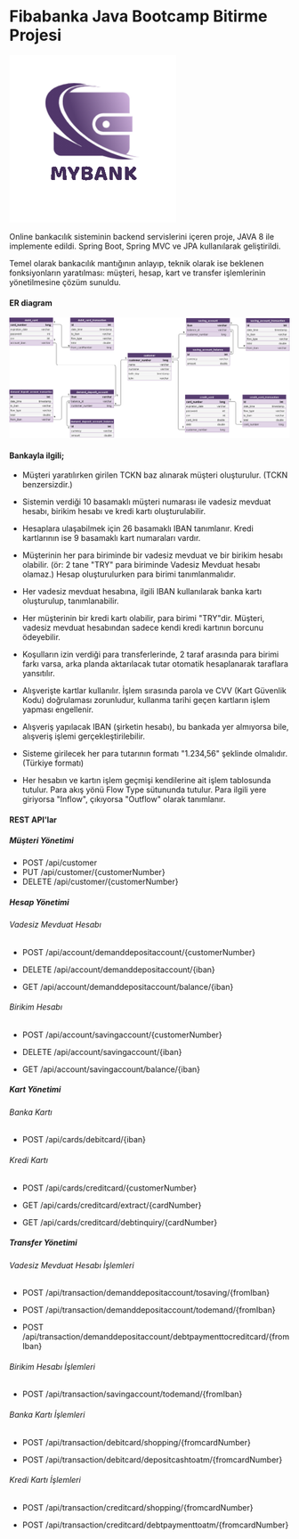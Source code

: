 # Fibabanka Java Bootcamp Bitirme Projesi

![logo](logo.png)

Online bankacılık sisteminin backend servislerini içeren proje, JAVA 8 ile implemente edildi. Spring Boot, Spring MVC ve JPA kullanılarak geliştirildi.

Temel olarak bankacılık mantığının anlayıp, teknik olarak ise beklenen fonksiyonların yaratılması: müşteri, hesap, kart ve transfer işlemlerinin yönetilmesine çözüm sunuldu.

#### ER diagram



![myBank ER Diagram](myBankER.png)



#### Bankayla ilgili;

- Müşteri yaratılırken girilen TCKN baz alınarak müşteri oluşturulur. (TCKN benzersizdir.)

- Sistemin verdiği 10 basamaklı müşteri numarası ile vadesiz mevduat hesabı, birikim hesabı ve kredi kartı oluşturulabilir.

- Hesaplara ulaşabilmek için 26 basamaklı IBAN tanımlanır. Kredi kartlarının ise 9 basamaklı kart numaraları vardır.

- Müşterinin her para biriminde bir vadesiz mevduat ve bir birikim hesabı olabilir. (ör: 2 tane "TRY" para biriminde Vadesiz Mevduat hesabı olamaz.) Hesap oluşturulurken para birimi tanımlanmalıdır.

- Her vadesiz mevduat hesabına, ilgili IBAN kullanılarak banka kartı oluşturulup, tanımlanabilir.

- Her müşterinin bir kredi kartı olabilir, para birimi "TRY"dir. Müşteri, vadesiz mevduat hesabından sadece kendi kredi kartının borcunu ödeyebilir. 

- Koşulların izin verdiği para transferlerinde, 2 taraf arasında para birimi farkı varsa, arka planda aktarılacak tutar otomatik hesaplanarak taraflara yansıtılır.
- Alışverişte kartlar kullanılır. İşlem sırasında parola ve CVV (Kart Güvenlik Kodu) doğrulaması zorunludur, kullanma tarihi geçen kartların işlem yapması engellenir.

- Alışveriş yapılacak IBAN (şirketin hesabı), bu bankada yer almıyorsa bile, alışveriş işlemi gerçekleştirilebilir.

- Sisteme girilecek her para tutarının formatı "1.234,56" şeklinde olmalıdır. (Türkiye formatı)

- Her hesabın ve kartın işlem geçmişi kendilerine ait işlem tablosunda tutulur. Para akış yönü Flow Type sütununda tutulur. Para ilgili yere giriyorsa "Inflow", çıkıyorsa "Outflow" olarak tanımlanır.



#### REST API'lar 

##### Müşteri Yönetimi

- POST     /api/customer
- PUT       /api/customer/{customerNumber}
- DELETE /api/customer/{customerNumber}

##### Hesap Yönetimi

###### Vadesiz Mevduat Hesabı

- POST     /api/account/demanddepositaccount/{customerNumber}

- DELETE /api/account/demanddepositaccount/{iban}
- GET       /api/account/demanddepositaccount/balance/{iban}

###### Birikim Hesabı

- POST     /api/account/savingaccount/{customerNumber}

- DELETE /api/account/savingaccount/{iban}
- GET       /api/account/savingaccount/balance/{iban}

##### Kart Yönetimi

###### Banka Kartı

- POST    /api/cards/debitcard/{iban}

###### Kredi Kartı

- POST    /api/cards/creditcard/{customerNumber}

- GET      /api/cards/creditcard/extract/{cardNumber}
- GET      /api/cards/creditcard/debtinquiry/{cardNumber}

##### Transfer Yönetimi

###### Vadesiz Mevduat Hesabı İşlemleri

- POST     /api/transaction/demanddepositaccount/tosaving/{fromIban}

- POST     /api/transaction/demanddepositaccount/todemand/{fromIban}
- POST     /api/transaction/demanddepositaccount/debtpaymenttocreditcard/{fromIban}

###### Birikim Hesabı  İşlemleri

- POST     /api/transaction/savingaccount/todemand/{fromIban}

###### Banka Kartı İşlemleri

- POST    /api/transaction/debitcard/shopping/{fromcardNumber}

- POST    /api/transaction/debitcard/depositcashtoatm/{fromcardNumber}

###### Kredi Kartı  İşlemleri

- POST     /api/transaction/creditcard/shopping/{fromcardNumber}

- POST     /api/transaction/creditcard/debtpaymenttoatm/{fromcardNumber}

